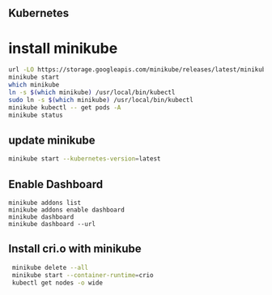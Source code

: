 ## Kubernetes

# install minikube

```bash
url -LO https://storage.googleapis.com/minikube/releases/latest/minikube-linux-amd64\nsudo install minikube-linux-amd64 /usr/local/bin/minikube
minikube start
which minikube
ln -s $(which minikube) /usr/local/bin/kubectl
sudo ln -s $(which minikube) /usr/local/bin/kubectl
minikube kubectl -- get pods -A
minikube status
```

## update minikube

```bash
minikube start --kubernetes-version=latest
```

## Enable Dashboard

```console
minikube addons list
minikube addons enable dashboard
minikube dashboard
minikube dashboard --url
```

## Install cri.o with minikube

```bash
 minikube delete --all
 minikube start --container-runtime=crio
 kubectl get nodes -o wide
```

